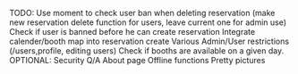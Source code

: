 TODO:
Use moment to check user ban when deleting reservation (make new reservation delete function for users, leave current one for admin use)
Check if user is banned before he can create reservation
Integrate calender/booth map into reservation create
Various Admin/User restrictions (/users,profile, editing users)
Check if booths are available on a given day.
OPTIONAL:
Security Q/A
About page
Offline functions
Pretty pictures


